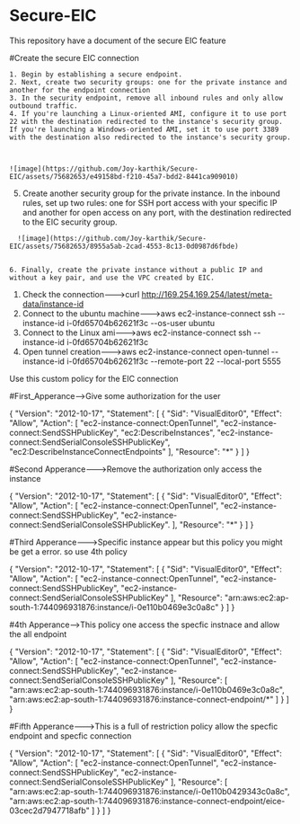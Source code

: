 # Secure-EIC
This repository have a document of the secure EIC feature


#Create the secure EIC connection

    1. Begin by establishing a secure endpoint.
    2. Next, create two security groups: one for the private instance and another for the endpoint connection
    3. In the security endpoint, remove all inbound rules and only allow outbound traffic.
    4. If you're launching a Linux-oriented AMI, configure it to use port 22 with the destination redirected to the instance's security group.
    If you're launching a Windows-oriented AMI, set it to use port 3389 with the destination also redirected to the instance's security group.



    ![image](https://github.com/Joy-karthik/Secure-EIC/assets/75682653/e49158bd-f210-45a7-bdd2-8441ca909010)
    

   5.  Create another security group for the private instance. In the inbound rules, set up two rules: one for SSH port access with your specific IP and another for open access on any port, with the destination redirected to the EIC security group.

      ![image](https://github.com/Joy-karthik/Secure-EIC/assets/75682653/8955a5ab-2cad-4553-8c13-0d0987d6fbde)


    6. Finally, create the private instance without a public IP and without a key pair, and use the VPC created by EIC.







1. Check the connection--->curl http://169.254.169.254/latest/meta-data/instance-id
2. Connect to the ubuntu machine--->aws ec2-instance-connect ssh --instance-id i-0fd65704b62621f3c --os-user ubuntu
3. Connect to the Linux ami--->aws ec2-instance-connect ssh --instance-id i-0fd65704b62621f3c
4. Open tunnel creation--->aws ec2-instance-connect open-tunnel --instance-id i-0fd65704b62621f3c --remote-port 22 --local-port 5555


Use this custom policy for the EIC connection


#First_Apperance-->Give some authorization for the user

{
    "Version": "2012-10-17",
    "Statement": [
        {
            "Sid": "VisualEditor0",
            "Effect": "Allow",
            "Action": [
                "ec2-instance-connect:OpenTunnel",
                "ec2-instance-connect:SendSSHPublicKey",
                "ec2:DescribeInstances",
                "ec2-instance-connect:SendSerialConsoleSSHPublicKey",
                "ec2:DescribeInstanceConnectEndpoints"
            ],
            "Resource": "*"
        }
    ]
}


#Second Apperance--->Remove the authorization only access the instance


{
    "Version": "2012-10-17",
    "Statement": [
        {
            "Sid": "VisualEditor0",
            "Effect": "Allow",
            "Action": [
                "ec2-instance-connect:OpenTunnel",
                "ec2-instance-connect:SendSSHPublicKey",
                "ec2-instance-connect:SendSerialConsoleSSHPublicKey".
            ],
            "Resource": "*"
        }
    ]
}


#Third Apperance--->Specific instance appear but this policy you might be get a error. so use 4th policy

{
    "Version": "2012-10-17",
    "Statement": [
        {
            "Sid": "VisualEditor0",
            "Effect": "Allow",
            "Action": [
                "ec2-instance-connect:OpenTunnel",
                "ec2-instance-connect:SendSSHPublicKey",
                "ec2-instance-connect:SendSerialConsoleSSHPublicKey"
            ],
            "Resource": "arn:aws:ec2:ap-south-1:744096931876:instance/i-0e110b0469e3c0a8c"
        }
    ]
}


#4th Apperance-->This policy one access the specfic instnace and allow the all endpoint

{
    "Version": "2012-10-17",
    "Statement": [
        {
            "Sid": "VisualEditor0",
            "Effect": "Allow",
            "Action": [
                "ec2-instance-connect:OpenTunnel",
                "ec2-instance-connect:SendSSHPublicKey",
                "ec2-instance-connect:SendSerialConsoleSSHPublicKey"
            ],
            "Resource": [
                "arn:aws:ec2:ap-south-1:744096931876:instance/i-0e110b0469e3c0a8c",
                "arn:aws:ec2:ap-south-1:744096931876:instance-connect-endpoint/*"
            ]
        }
    ]
}


#Fifth Apperance--->This is a full of restriction policy allow the specfic endpoint and specfic connection

{
    "Version": "2012-10-17",
    "Statement": [
        {
            "Sid": "VisualEditor0",
            "Effect": "Allow",
            "Action": [
                "ec2-instance-connect:OpenTunnel",
                "ec2-instance-connect:SendSSHPublicKey",
                "ec2-instance-connect:SendSerialConsoleSSHPublicKey"
            ],
            "Resource": [
                "arn:aws:ec2:ap-south-1:744096931876:instance/i-0e110b0429343c0a8c",
                "arn:aws:ec2:ap-south-1:744096931876:instance-connect-endpoint/eice-03cec2d7947718afb"
            ]
        }
    ]
}
